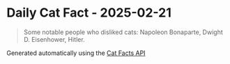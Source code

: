 # Daily Cat Fact - 2025-02-21

> Some notable people who disliked cats:  Napoleon Bonaparte, Dwight D. Eisenhower, Hitler.

Generated automatically using the [Cat Facts API](https://catfact.ninja)

